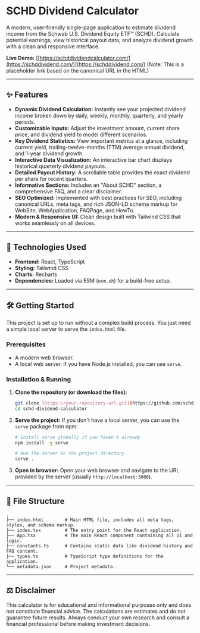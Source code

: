 # SCHD Dividend Calculator

A modern, user-friendly single-page application to estimate dividend income from the Schwab U.S. Dividend Equity ETF™ (SCHD). Calculate potential earnings, view historical payout data, and analyze dividend growth with a clean and responsive interface.

**Live Demo:** [[https://schddividendcalculator.com/](https://schddividend.com/)](https://schddividend.com/) (Note: This is a placeholder link based on the canonical URL in the HTML)

<!-- ![SCHD Dividend Calculator Screenshot](placeholder.png) -->

---

## ✨ Features

-   **Dynamic Dividend Calculation:** Instantly see your projected dividend income broken down by daily, weekly, monthly, quarterly, and yearly periods.
-   **Customizable Inputs:** Adjust the investment amount, current share price, and dividend yield to model different scenarios.
-   **Key Dividend Statistics:** View important metrics at a glance, including current yield, trailing-twelve-months (TTM) average annual dividend, and 1-year dividend growth.
-   **Interactive Data Visualization:** An interactive bar chart displays historical quarterly dividend payouts.
-   **Detailed Payout History:** A scrollable table provides the exact dividend per share for recent quarters.
-   **Informative Sections:** Includes an "About SCHD" section, a comprehensive FAQ, and a clear disclaimer.
-   **SEO Optimized:** Implemented with best practices for SEO, including canonical URLs, meta tags, and rich JSON-LD schema markup for WebSite, WebApplication, FAQPage, and HowTo.
-   **Modern & Responsive UI:** Clean design built with Tailwind CSS that works seamlessly on all devices.

---

## 🚀 Technologies Used

-   **Frontend:** React, TypeScript
-   **Styling:** Tailwind CSS
-   **Charts:** Recharts
-   **Dependencies:** Loaded via ESM (`esm.sh`) for a build-free setup.

---

## 🛠️ Getting Started

This project is set up to run without a complex build process. You just need a simple local server to serve the `index.html` file.

### Prerequisites

-   A modern web browser.
-   A local web server. If you have Node.js installed, you can use `serve`.

### Installation & Running

1.  **Clone the repository (or download the files):**
    ```bash
    git clone [https://your-repository-url.git](https://github.com/schddividendcalculator-oss/SCHD-Dividend-Calculator.git)](https://github.com/schddividendcalculator-oss/SCHD-Dividend-Calculator.git)
    cd schd-dividend-calculator
    ```

2.  **Serve the project:**
    If you don't have a local server, you can use the `serve` package from npm:
    ```bash
    # Install serve globally if you haven't already
    npm install -g serve

    # Run the server in the project directory
    serve .
    ```

3.  **Open in browser:**
    Open your web browser and navigate to the URL provided by the server (usually `http://localhost:3000`).

---

## 📁 File Structure

```
.
├── index.html        # Main HTML file, includes all meta tags, styles, and schema markup.
├── index.tsx         # The entry point for the React application.
├── App.tsx           # The main React component containing all UI and logic.
├── constants.ts      # Contains static data like dividend history and FAQ content.
├── types.ts          # TypeScript type definitions for the application.
└── metadata.json     # Project metadata.
```

---

## ⚖️ Disclaimer

This calculator is for educational and informational purposes only and does not constitute financial advice. The calculations are estimates and do not guarantee future results. Always conduct your own research and consult a financial professional before making investment decisions.
